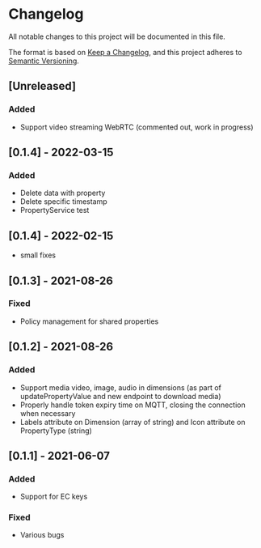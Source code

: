 
# Changelog

All notable changes to this project will be documented in this file.

The format is based on [Keep a Changelog](https://keepachangelog.com/en/1.0.0/), and this project adheres to [Semantic Versioning](https://semver.org/spec/v2.0.0.html).

## [Unreleased]

### Added

- Support video streaming WebRTC (commented out, work in progress)

## [0.1.4] - 2022-03-15

### Added

- Delete data with property
- Delete specific timestamp
- PropertyService test

## [0.1.4] - 2022-02-15

- small fixes

## [0.1.3] - 2021-08-26

### Fixed

- Policy management for shared properties

## [0.1.2] - 2021-08-26

### Added

- Support media video, image, audio in dimensions (as part of updatePropertyValue and new endpoint to download media)
- Properly handle token expiry time on MQTT, closing the connection when necessary
- Labels attribute on Dimension (array of string) and Icon attribute on PropertyType (string)

## [0.1.1] - 2021-06-07

### Added

- Support for EC keys

### Fixed

- Various bugs
